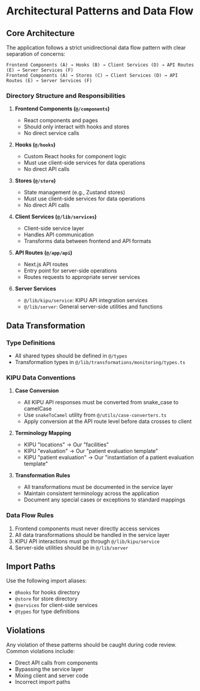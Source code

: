 # Architectural Patterns and Data Flow

## Core Architecture

The application follows a strict unidirectional data flow pattern with clear separation of concerns:

```
Frontend Components (A) → Hooks (B) → Client Services (D) → API Routes (E) → Server Services (F)
Frontend Components (A) → Stores (C) → Client Services (D) → API Routes (E) → Server Services (F)
```

### Directory Structure and Responsibilities

1. **Frontend Components (`@/components`)**
   - React components and pages
   - Should only interact with hooks and stores
   - No direct service calls

2. **Hooks (`@/hooks`)**
   - Custom React hooks for component logic
   - Must use client-side services for data operations
   - No direct API calls

3. **Stores (`@/store`)**
   - State management (e.g., Zustand stores)
   - Must use client-side services for data operations
   - No direct API calls

4. **Client Services (`@/lib/services`)**
   - Client-side service layer
   - Handles API communication
   - Transforms data between frontend and API formats

5. **API Routes (`@/app/api`)**
   - Next.js API routes
   - Entry point for server-side operations
   - Routes requests to appropriate server services

6. **Server Services**
   - `@/lib/kipu/service`: KIPU API integration services
   - `@/lib/server`: General server-side utilities and functions

## Data Transformation

### Type Definitions
- All shared types should be defined in `@/types`
- Transformation types in `@/lib/transformations/monitoring/types.ts`

### KIPU Data Conventions
1. **Case Conversion**
   - All KIPU API responses must be converted from snake_case to camelCase
   - Use `snakeToCamel` utility from `@/utils/case-converters.ts`
   - Apply conversion at the API route level before data crosses to client

2. **Terminology Mapping**
   - KIPU "locations" → Our "facilities"
   - KIPU "evaluation" → Our "patient evaluation template"
   - KIPU "patient evaluation" → Our "instantiation of a patient evaluation template"

3. **Transformation Rules**
   - All transformations must be documented in the service layer
   - Maintain consistent terminology across the application
   - Document any special cases or exceptions to standard mappings

### Data Flow Rules
1. Frontend components must never directly access services
2. All data transformations should be handled in the service layer
3. KIPU API interactions must go through `@/lib/kipu/service`
4. Server-side utilities should be in `@/lib/server`

## Import Paths
Use the following import aliases:
- `@hooks` for hooks directory
- `@store` for store directory
- `@services` for client-side services
- `@types` for type definitions

## Violations
Any violation of these patterns should be caught during code review. Common violations include:
- Direct API calls from components
- Bypassing the service layer
- Mixing client and server code
- Incorrect import paths 